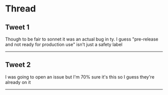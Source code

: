 # Thread

## Tweet 1

Though to be fair to sonnet it was an actual bug in ty. I guess "pre-release and not ready for production use" isn't just a safety label

---

## Tweet 2

I was going to open an issue but I'm 70% sure it's this so I guess they're already on it

---

